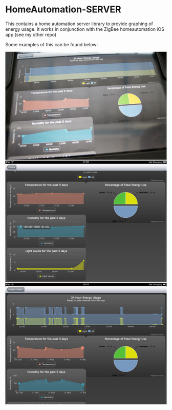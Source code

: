 # HomeAutomation-SERVER
This contains a home automation server library to provide graphing of energy usage. It works in conjunction with the ZigBee homeautomation iOS app (see my other repo)

Some examples of this can be found below:

![alt tag](https://raw.githubusercontent.com/rmsmith88/HomeAutomation-SERVER/master/img/DSC02122.JPG)
![alt tag](https://raw.githubusercontent.com/rmsmith88/HomeAutomation-SERVER/master/img/IMG_0156.PNG)
![alt tag](https://raw.githubusercontent.com/rmsmith88/HomeAutomation-SERVER/master/img/IMG_0190.PNG)
